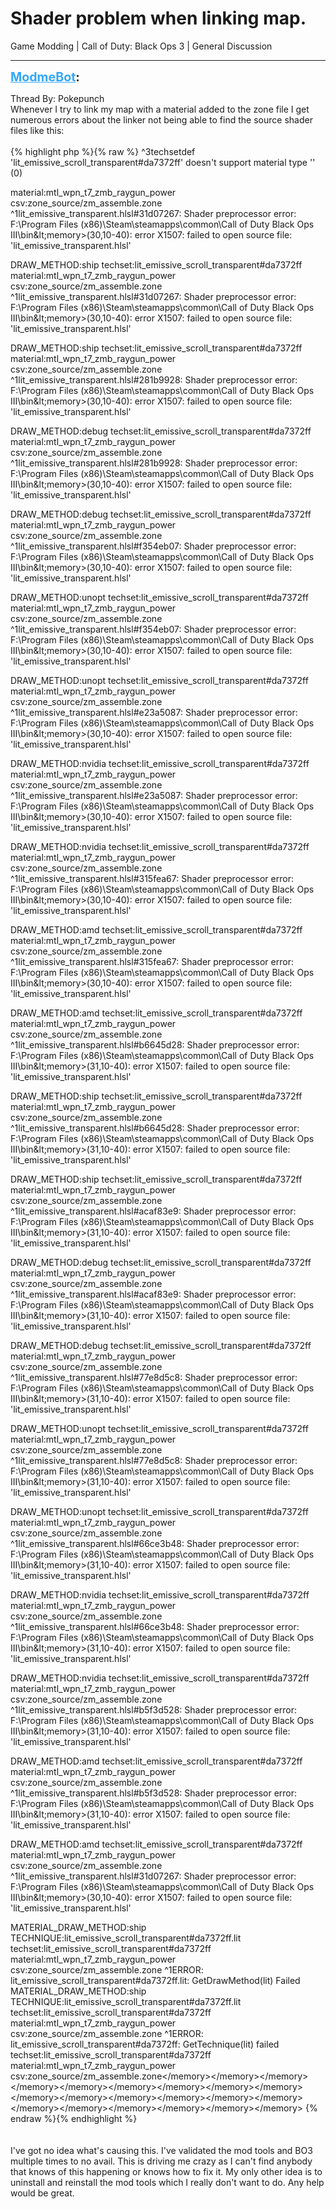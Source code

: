 # Shader problem when linking map.
Game Modding | Call of Duty: Black Ops 3 | General Discussion

---
<strong style="font-size: 1.4em;"><span style="text-decoration: underline;text-decoration-color: #34a7f9;"><span style="color:#34a7f9;">ModmeBot</span></span>:</strong>

<p>Thread By: Pokepunch<br />Whenever I try to link my map with a material added to the zone file I get numerous errors about the linker not being able to find the source shader files like this:<br /><br />
{% highlight php %}{% raw %}
^3techsetdef &#39;lit_emissive_scroll_transparent#da7372ff&#39; doesn&#39;t support material type &#39;&#39; (0)

  material:mtl_wpn_t7_zmb_raygun_power
    csv:zone_source/zm_assemble.zone
^1lit_emissive_transparent.hlsl#31d07267: Shader preprocessor error:
F:\Program Files (x86)\Steam\steamapps\common\Call of Duty Black Ops III\bin\&lt;memory&gt;(30,10-40): error X1507: failed to open source file: &#39;lit_emissive_transparent.hlsl&#39;

  DRAW_METHOD:ship
    techset:lit_emissive_scroll_transparent#da7372ff
      material:mtl_wpn_t7_zmb_raygun_power
        csv:zone_source/zm_assemble.zone
^1lit_emissive_transparent.hlsl#31d07267: Shader preprocessor error:
F:\Program Files (x86)\Steam\steamapps\common\Call of Duty Black Ops III\bin\&lt;memory&gt;(30,10-40): error X1507: failed to open source file: &#39;lit_emissive_transparent.hlsl&#39;

  DRAW_METHOD:ship
    techset:lit_emissive_scroll_transparent#da7372ff
      material:mtl_wpn_t7_zmb_raygun_power
        csv:zone_source/zm_assemble.zone
^1lit_emissive_transparent.hlsl#281b9928: Shader preprocessor error:
F:\Program Files (x86)\Steam\steamapps\common\Call of Duty Black Ops III\bin\&lt;memory&gt;(30,10-40): error X1507: failed to open source file: &#39;lit_emissive_transparent.hlsl&#39;

  DRAW_METHOD:debug
    techset:lit_emissive_scroll_transparent#da7372ff
      material:mtl_wpn_t7_zmb_raygun_power
        csv:zone_source/zm_assemble.zone
^1lit_emissive_transparent.hlsl#281b9928: Shader preprocessor error:
F:\Program Files (x86)\Steam\steamapps\common\Call of Duty Black Ops III\bin\&lt;memory&gt;(30,10-40): error X1507: failed to open source file: &#39;lit_emissive_transparent.hlsl&#39;

  DRAW_METHOD:debug
    techset:lit_emissive_scroll_transparent#da7372ff
      material:mtl_wpn_t7_zmb_raygun_power
        csv:zone_source/zm_assemble.zone
^1lit_emissive_transparent.hlsl#f354eb07: Shader preprocessor error:
F:\Program Files (x86)\Steam\steamapps\common\Call of Duty Black Ops III\bin\&lt;memory&gt;(30,10-40): error X1507: failed to open source file: &#39;lit_emissive_transparent.hlsl&#39;

  DRAW_METHOD:unopt
    techset:lit_emissive_scroll_transparent#da7372ff
      material:mtl_wpn_t7_zmb_raygun_power
        csv:zone_source/zm_assemble.zone
^1lit_emissive_transparent.hlsl#f354eb07: Shader preprocessor error:
F:\Program Files (x86)\Steam\steamapps\common\Call of Duty Black Ops III\bin\&lt;memory&gt;(30,10-40): error X1507: failed to open source file: &#39;lit_emissive_transparent.hlsl&#39;

  DRAW_METHOD:unopt
    techset:lit_emissive_scroll_transparent#da7372ff
      material:mtl_wpn_t7_zmb_raygun_power
        csv:zone_source/zm_assemble.zone
^1lit_emissive_transparent.hlsl#e23a5087: Shader preprocessor error:
F:\Program Files (x86)\Steam\steamapps\common\Call of Duty Black Ops III\bin\&lt;memory&gt;(30,10-40): error X1507: failed to open source file: &#39;lit_emissive_transparent.hlsl&#39;

  DRAW_METHOD:nvidia
    techset:lit_emissive_scroll_transparent#da7372ff
      material:mtl_wpn_t7_zmb_raygun_power
        csv:zone_source/zm_assemble.zone
^1lit_emissive_transparent.hlsl#e23a5087: Shader preprocessor error:
F:\Program Files (x86)\Steam\steamapps\common\Call of Duty Black Ops III\bin\&lt;memory&gt;(30,10-40): error X1507: failed to open source file: &#39;lit_emissive_transparent.hlsl&#39;

  DRAW_METHOD:nvidia
    techset:lit_emissive_scroll_transparent#da7372ff
      material:mtl_wpn_t7_zmb_raygun_power
        csv:zone_source/zm_assemble.zone
^1lit_emissive_transparent.hlsl#315fea67: Shader preprocessor error:
F:\Program Files (x86)\Steam\steamapps\common\Call of Duty Black Ops III\bin\&lt;memory&gt;(30,10-40): error X1507: failed to open source file: &#39;lit_emissive_transparent.hlsl&#39;

  DRAW_METHOD:amd
    techset:lit_emissive_scroll_transparent#da7372ff
      material:mtl_wpn_t7_zmb_raygun_power
        csv:zone_source/zm_assemble.zone
^1lit_emissive_transparent.hlsl#315fea67: Shader preprocessor error:
F:\Program Files (x86)\Steam\steamapps\common\Call of Duty Black Ops III\bin\&lt;memory&gt;(30,10-40): error X1507: failed to open source file: &#39;lit_emissive_transparent.hlsl&#39;

  DRAW_METHOD:amd
    techset:lit_emissive_scroll_transparent#da7372ff
      material:mtl_wpn_t7_zmb_raygun_power
        csv:zone_source/zm_assemble.zone
^1lit_emissive_transparent.hlsl#b6645d28: Shader preprocessor error:
F:\Program Files (x86)\Steam\steamapps\common\Call of Duty Black Ops III\bin\&lt;memory&gt;(31,10-40): error X1507: failed to open source file: &#39;lit_emissive_transparent.hlsl&#39;

  DRAW_METHOD:ship
    techset:lit_emissive_scroll_transparent#da7372ff
      material:mtl_wpn_t7_zmb_raygun_power
        csv:zone_source/zm_assemble.zone
^1lit_emissive_transparent.hlsl#b6645d28: Shader preprocessor error:
F:\Program Files (x86)\Steam\steamapps\common\Call of Duty Black Ops III\bin\&lt;memory&gt;(31,10-40): error X1507: failed to open source file: &#39;lit_emissive_transparent.hlsl&#39;

  DRAW_METHOD:ship
    techset:lit_emissive_scroll_transparent#da7372ff
      material:mtl_wpn_t7_zmb_raygun_power
        csv:zone_source/zm_assemble.zone
^1lit_emissive_transparent.hlsl#acaf83e9: Shader preprocessor error:
F:\Program Files (x86)\Steam\steamapps\common\Call of Duty Black Ops III\bin\&lt;memory&gt;(31,10-40): error X1507: failed to open source file: &#39;lit_emissive_transparent.hlsl&#39;

  DRAW_METHOD:debug
    techset:lit_emissive_scroll_transparent#da7372ff
      material:mtl_wpn_t7_zmb_raygun_power
        csv:zone_source/zm_assemble.zone
^1lit_emissive_transparent.hlsl#acaf83e9: Shader preprocessor error:
F:\Program Files (x86)\Steam\steamapps\common\Call of Duty Black Ops III\bin\&lt;memory&gt;(31,10-40): error X1507: failed to open source file: &#39;lit_emissive_transparent.hlsl&#39;

  DRAW_METHOD:debug
    techset:lit_emissive_scroll_transparent#da7372ff
      material:mtl_wpn_t7_zmb_raygun_power
        csv:zone_source/zm_assemble.zone
^1lit_emissive_transparent.hlsl#77e8d5c8: Shader preprocessor error:
F:\Program Files (x86)\Steam\steamapps\common\Call of Duty Black Ops III\bin\&lt;memory&gt;(31,10-40): error X1507: failed to open source file: &#39;lit_emissive_transparent.hlsl&#39;

  DRAW_METHOD:unopt
    techset:lit_emissive_scroll_transparent#da7372ff
      material:mtl_wpn_t7_zmb_raygun_power
        csv:zone_source/zm_assemble.zone
^1lit_emissive_transparent.hlsl#77e8d5c8: Shader preprocessor error:
F:\Program Files (x86)\Steam\steamapps\common\Call of Duty Black Ops III\bin\&lt;memory&gt;(31,10-40): error X1507: failed to open source file: &#39;lit_emissive_transparent.hlsl&#39;

  DRAW_METHOD:unopt
    techset:lit_emissive_scroll_transparent#da7372ff
      material:mtl_wpn_t7_zmb_raygun_power
        csv:zone_source/zm_assemble.zone
^1lit_emissive_transparent.hlsl#66ce3b48: Shader preprocessor error:
F:\Program Files (x86)\Steam\steamapps\common\Call of Duty Black Ops III\bin\&lt;memory&gt;(31,10-40): error X1507: failed to open source file: &#39;lit_emissive_transparent.hlsl&#39;

  DRAW_METHOD:nvidia
    techset:lit_emissive_scroll_transparent#da7372ff
      material:mtl_wpn_t7_zmb_raygun_power
        csv:zone_source/zm_assemble.zone
^1lit_emissive_transparent.hlsl#66ce3b48: Shader preprocessor error:
F:\Program Files (x86)\Steam\steamapps\common\Call of Duty Black Ops III\bin\&lt;memory&gt;(31,10-40): error X1507: failed to open source file: &#39;lit_emissive_transparent.hlsl&#39;

  DRAW_METHOD:nvidia
    techset:lit_emissive_scroll_transparent#da7372ff
      material:mtl_wpn_t7_zmb_raygun_power
        csv:zone_source/zm_assemble.zone
^1lit_emissive_transparent.hlsl#b5f3d528: Shader preprocessor error:
F:\Program Files (x86)\Steam\steamapps\common\Call of Duty Black Ops III\bin\&lt;memory&gt;(31,10-40): error X1507: failed to open source file: &#39;lit_emissive_transparent.hlsl&#39;

  DRAW_METHOD:amd
    techset:lit_emissive_scroll_transparent#da7372ff
      material:mtl_wpn_t7_zmb_raygun_power
        csv:zone_source/zm_assemble.zone
^1lit_emissive_transparent.hlsl#b5f3d528: Shader preprocessor error:
F:\Program Files (x86)\Steam\steamapps\common\Call of Duty Black Ops III\bin\&lt;memory&gt;(31,10-40): error X1507: failed to open source file: &#39;lit_emissive_transparent.hlsl&#39;

  DRAW_METHOD:amd
    techset:lit_emissive_scroll_transparent#da7372ff
      material:mtl_wpn_t7_zmb_raygun_power
        csv:zone_source/zm_assemble.zone
^1lit_emissive_transparent.hlsl#31d07267: Shader preprocessor error:
F:\Program Files (x86)\Steam\steamapps\common\Call of Duty Black Ops III\bin\&lt;memory&gt;(30,10-40): error X1507: failed to open source file: &#39;lit_emissive_transparent.hlsl&#39;

  MATERIAL_DRAW_METHOD:ship
    TECHNIQUE:lit_emissive_scroll_transparent#da7372ff.lit
      techset:lit_emissive_scroll_transparent#da7372ff
        material:mtl_wpn_t7_zmb_raygun_power
          csv:zone_source/zm_assemble.zone
^1ERROR: lit_emissive_scroll_transparent#da7372ff.lit: GetDrawMethod(lit) Failed
  MATERIAL_DRAW_METHOD:ship
    TECHNIQUE:lit_emissive_scroll_transparent#da7372ff.lit
      techset:lit_emissive_scroll_transparent#da7372ff
        material:mtl_wpn_t7_zmb_raygun_power
          csv:zone_source/zm_assemble.zone
^1ERROR: lit_emissive_scroll_transparent#da7372ff: GetTechnique(lit) failed
  techset:lit_emissive_scroll_transparent#da7372ff
    material:mtl_wpn_t7_zmb_raygun_power
      csv:zone_source/zm_assemble.zone&lt;/memory&gt;&lt;/memory&gt;&lt;/memory&gt;&lt;/memory&gt;&lt;/memory&gt;&lt;/memory&gt;&lt;/memory&gt;&lt;/memory&gt;&lt;/memory&gt;&lt;/memory&gt;&lt;/memory&gt;&lt;/memory&gt;&lt;/memory&gt;&lt;/memory&gt;&lt;/memory&gt;&lt;/memory&gt;&lt;/memory&gt;&lt;/memory&gt;&lt;/memory&gt;&lt;/memory&gt;&lt;/memory&gt;
{% endraw %}{% endhighlight %}
 <br />
<br /><br />I&#39;ve got no idea what&#39;s causing this. I&#39;ve validated the mod tools and BO3 multiple times to no avail. This is driving me crazy as I can&#39;t find anybody that knows of this happening or knows how to fix it. My only other idea is to uninstall and reinstall the mod tools which I really don&#39;t want to do. Any help would be great.</p>
